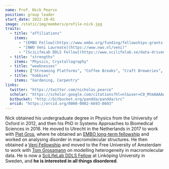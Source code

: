 ```yaml
---
name: Prof. Nick Pearce
position: group leader
start_date: 2022-10-01
image: /static/img/members/profile-nick.jpg
traits: 
  - title: "affiliations"
    items: 
      - "[EMBO Fellow](https://www.embo.org/funding/fellowships-grants-and-career-support/postdoctoral-fellowships/)"
      - "[NWO Veni Laureate](https://www.nwo.nl/veni)"
      - "[SciLifeLab DDLS Fellow](https://www.scilifelab.se/data-driven/fellows/)"
  - title: "strengths"
    items: "Physics, Crystallography"
  - title: "weaknesses"
    items: ["Streaming Platforms", "Coffee Breaks", "Craft Breweries", "Gamification"]
  - title: "hobbies"
    items: "Gardening, Carpentry"
links: 
  twitter: "https://twitter.com/nicholas_pearce"
  scholar: "https://scholar.google.com/citations?hl=nl&user=C0_MtmAAAAAJ"
  bitbucket: "http://bitbucket.org/pandda/pandda/src"
  orcid: "https://orcid.org/0000-0002-6693-8603"
---
```


Nick obtained his undergraduate degree in Physics from the University of Oxford in 2012, and then his PhD in Systems Approaches to Biomedical Sciences in 2016. He moved to Utrecht in the Netherlands in 2017 to work with [Piet Gros](https://www.uu.nl/staff/PGros), where he obtained an [EMBO long-term fellowship](https://www.embo.org/funding/fellowships-grants-and-career-support/postdoctoral-fellowships/) and worked on analysing disorder in macromolecular structures. He then obtained a [Veni Fellowship](https://www.nwo.nl/veni) and moved to the Free University of Amsterdam to work with [Tom Grossmann](https://research.vu.nl/en/persons/tom-grossmann) on modelling heterogeneity in macromolecular data. He is now a [SciLifeLab DDLS Fellow](https://www.scilifelab.se/data-driven/fellows/) at Linköping University in Sweden, and **he is interested in all things disordered**.
